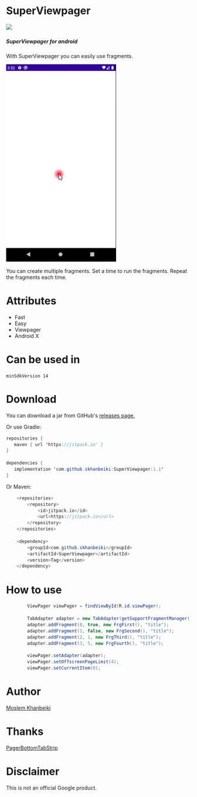 # SuperViewpager
[![](https://jitpack.io/v/skhanbeiki/SuperViewpager.svg)](https://jitpack.io/#skhanbeiki/SuperViewpager)
##### SuperViewpager for android

With SuperViewpager you can easily use fragments.

 ![alt text](https://github.com/skhanbeiki/SuperViewpager/blob/master/image/viewpager.gif)
 
You can create multiple fragments.
Set a time to run the fragments.
Repeat the fragments each time.


# Attributes
+ Fast
+ Easy
+ Viewpager
+ Android X

# Can be used in 
```
minSdkVersion 14
```

# Download
You can download a jar from GitHub's [releases page.](https://github.com/skhanbeiki/SuperViewpager/releases)


Or use Gradle:

```java
repositories {
   maven { url 'https://jitpack.io' }
}

dependencies {
   implementation 'com.github.skhanbeiki:SuperViewpager:1.1'
}
```
Or Maven:
```java
	<repositories>
		<repository>
		    <id>jitpack.io</id>
		    <url>https://jitpack.io</url>
		</repository>
	</repositories>
 
 	<dependency>
	    <groupId>com.github.skhanbeiki</groupId>
	    <artifactId>SuperViewpager</artifactId>
	    <version>Tag</version>
	</dependency>
```

# How to use

```java
        ViewPager viewPager = findViewById(R.id.viewPager);
        
        TabAdapter adapter = new TabAdapter(getSupportFragmentManager(), 0);
        adapter.addFragment(0, true, new FrgFirst(), "title");
        adapter.addFragment(1, false, new FrgSecond(), "title");
        adapter.addFragment(2, 1, new FrgThird(), "title");
        adapter.addFragment(3, 5, new FrgFourth(), "title");
        
        viewPager.setAdapter(adapter);
        viewPager.setOffscreenPageLimit(4);
        viewPager.setCurrentItem(0);
```

# Author

[Moslem Khanbeiki](http://khanbeiki.ir/)

# Thanks

[PagerBottomTabStrip](https://github.com/tyzlmjj/PagerBottomTabStrip)

# Disclaimer

This is not an official Google product.
